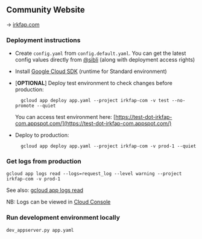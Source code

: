 
Community Website
-----------------

→ [irkfap.com](https://irkfap.com)


### Deployment instructions

* Create `config.yaml` from `config.default.yaml`. You can get the latest config values directly from [@sibli](https://t.me/sibli) (along with deployment access rights)

* Install [Google Cloud SDK](https://cloud.google.com/sdk/docs/) (runtime for Standard environment)

* [**OPTIONAL**] Deploy test environment to check changes before production:

		gcloud app deploy app.yaml --project irkfap-com -v test --no-promote --quiet

	You can access test environment here: [https://test-dot-irkfap-com.appspot.com/](https://test-dot-irkfap-com.appspot.com/)

* Deploy to production:

		gcloud app deploy app.yaml --project irkfap-com -v prod-1 --quiet


### Get logs from production 
	
	gcloud app logs read --logs=request_log --level warning --project irkfap-com -v prod-1 
		
See also: [gcloud app logs read](https://cloud.google.com/sdk/gcloud/reference/app/logs/read)

NB: Logs can be viewed in [Cloud Console](https://console.cloud.google.com/errors?time=P30D&order=COUNT_DESC&resolution=OPEN&resolution=ACKNOWLEDGED&project=irkfap-com)


### Run development environment locally

	dev_appserver.py app.yaml
